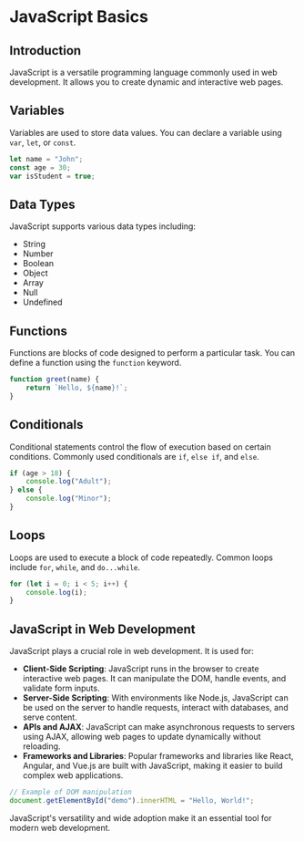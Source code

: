 # JavaScript Basics

## Introduction
JavaScript is a versatile programming language commonly used in web development. It allows you to create dynamic and interactive web pages.

## Variables
Variables are used to store data values. You can declare a variable using `var`, `let`, or `const`.

```javascript
let name = "John";
const age = 30;
var isStudent = true;
```

## Data Types
JavaScript supports various data types including:

- String
- Number
- Boolean
- Object
- Array
- Null
- Undefined

## Functions
Functions are blocks of code designed to perform a particular task. You can define a function using the `function` keyword.

```javascript
function greet(name) {
    return `Hello, ${name}!`;
}
```

## Conditionals
Conditional statements control the flow of execution based on certain conditions. Commonly used conditionals are `if`, `else if`, and `else`.

```javascript
if (age > 18) {
    console.log("Adult");
} else {
    console.log("Minor");
}
```

## Loops
Loops are used to execute a block of code repeatedly. Common loops include `for`, `while`, and `do...while`.

```javascript
for (let i = 0; i < 5; i++) {
    console.log(i);
}
```

## JavaScript in Web Development

JavaScript plays a crucial role in web development. It is used for:

- **Client-Side Scripting**: JavaScript runs in the browser to create interactive web pages. It can manipulate the DOM, handle events, and validate form inputs.
- **Server-Side Scripting**: With environments like Node.js, JavaScript can be used on the server to handle requests, interact with databases, and serve content.
- **APIs and AJAX**: JavaScript can make asynchronous requests to servers using AJAX, allowing web pages to update dynamically without reloading.
- **Frameworks and Libraries**: Popular frameworks and libraries like React, Angular, and Vue.js are built with JavaScript, making it easier to build complex web applications.

```javascript
// Example of DOM manipulation
document.getElementById("demo").innerHTML = "Hello, World!";
```

JavaScript's versatility and wide adoption make it an essential tool for modern web development.